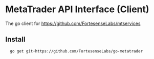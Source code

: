 # MetaTrader API Interface (Client)


The go client for https://github.com/FortesenseLabs/mtservices


## Install

```bash
  go get git+https://github.com/FortesenseLabs/go-metatrader
```
